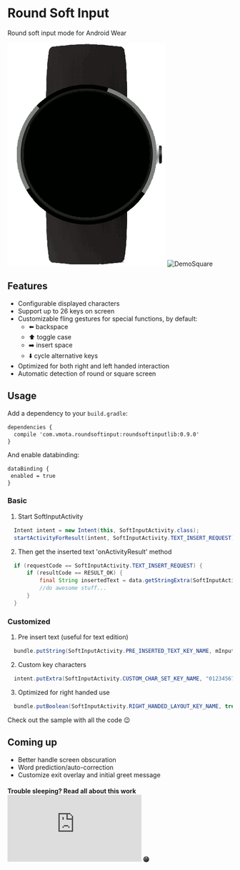 # Round Soft Input

Round soft input mode for Android Wear

![DemoRound](demos/video_round.gif)
![DemoSquare](demos/video_square.gif)

## Features

* Configurable displayed characters 
* Support up to 26 keys on screen
* Customizable fling gestures for special functions, by default:
  * :arrow_left: backspace
  * :arrow_up: toggle case
  * :arrow_right: insert space
  * :arrow_down: cycle alternative keys
* Optimized for both right and left handed interaction
* Automatic detection of round or square screen

## Usage

Add a dependency to your `build.gradle`:

```
dependencies {
  compile 'com.vmota.roundsoftinput:roundsoftinputlib:0.9.0'
}
```

And enable databinding:

```
dataBinding {
 enabled = true
}
```

### Basic

1. Start SoftInputActivity

  ```java
    Intent intent = new Intent(this, SoftInputActivity.class);
    startActivityForResult(intent, SoftInputActivity.TEXT_INSERT_REQUEST);
  ```

2. Then get the inserted text 'onActivityResult' method

  ```java
    if (requestCode == SoftInputActivity.TEXT_INSERT_REQUEST) {
  		if (resultCode == RESULT_OK) {
  			final String insertedText = data.getStringExtra(SoftInputActivity.INSERTED_TEXT_KEY_NAME);
  			//do awesome stuff...
  		}
  	}
  ```

### Customized

1. Pre insert text (useful for text edition)

  ```java
  	bundle.putString(SoftInputActivity.PRE_INSERTED_TEXT_KEY_NAME, mInputTextCustom.getText().toString());
  ```

2. Custom key characters

  ```java
  	intent.putExtra(SoftInputActivity.CUSTOM_CHAR_SET_KEY_NAME, "0123456789.");
  ```

3. Optimized for right handed use

  ```java
    bundle.putBoolean(SoftInputActivity.RIGHT_HANDED_LAYOUT_KEY_NAME, true);
  ```

Check out the sample with all the code  :wink:
  
## Coming up

* Better handle screen obscuration
* Word prediction/auto-correction
* Customize exit overlay and initial greet message
 

#### Trouble sleeping? Read all about this work ![here](http://vmota.bestporto.org/docs/paper_final_v1.pdf)  :grin:


